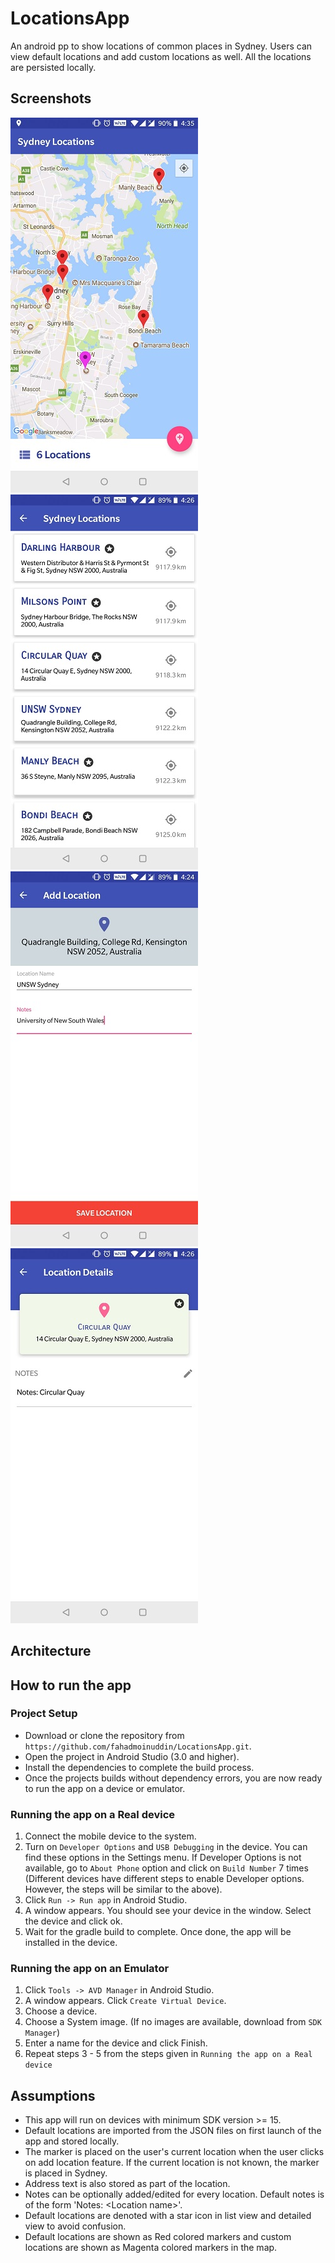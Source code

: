 # LocationsApp
An android pp to show locations of common places in Sydney. Users can view default locations and add custom locations as well. All the locations are persisted locally.

## Screenshots

![](screenshots/img1.jpg)   ![](screenshots/img2.jpg)   ![](screenshots/img3.jpg)   ![](screenshots/img4.jpg)

## Architecture

## How to run the app

### Project Setup

* Download or clone the repository from `https://github.com/fahadmoinuddin/LocationsApp.git`.
* Open the project in Android Studio (3.0 and higher).
* Install the dependencies to complete the build process.
* Once the projects builds without dependency errors, you are now ready to run the app on a device or emulator.

### Running the app on a Real device

1. Connect the mobile device to the system.
2. Turn on `Developer Options` and `USB Debugging` in the device. You can find these options in the Settings menu. If Developer Options is not available, go to `About Phone` option and click on `Build Number` 7 times (Different devices have different steps to enable Developer options. However, the steps will be similar to the above).
3. Click `Run -> Run app` in Android Studio.
4. A window appears. You should see your device in the window. Select the device and click ok.
5. Wait for the gradle build to complete. Once done, the app will be installed in the device.

### Running the app on an Emulator

1. Click `Tools -> AVD Manager` in Android Studio.
2. A window appears. Click `Create Virtual Device`.
3. Choose a device.
4. Choose a System image. (If no images are available, download from `SDK Manager`)
5. Enter a name for the device and click Finish.
6. Repeat steps 3 - 5 from the steps given in `Running the app on a Real device`

## Assumptions

* This app will run on devices with minimum SDK version \>= 15.
* Default locations are imported from the JSON files on first launch of the app and stored locally.
* The marker is placed on the user's current location when the user clicks on add location feature. If the current location is not known, the marker is placed in Sydney.
* Address text is also stored as part of the location.
* Notes can be optionally added/edited for every location. Default notes is of the form 'Notes: \<Location name\>'.
* Default locations are denoted with a star icon in list view and detailed view to avoid confusion.
* Default locations are shown as Red colored markers and custom locations are shown as Magenta colored markers in the map.
